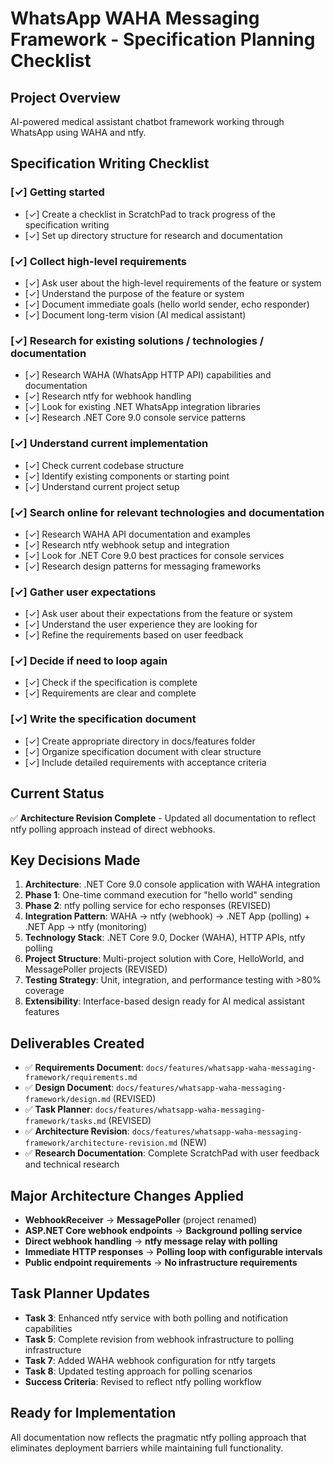 # WhatsApp WAHA Messaging Framework - Specification Planning Checklist

## Project Overview
AI-powered medical assistant chatbot framework working through WhatsApp using WAHA and ntfy.

## Specification Writing Checklist

### [✓] Getting started
- [✓] Create a checklist in ScratchPad to track progress of the specification writing
- [✓] Set up directory structure for research and documentation

### [✓] Collect high-level requirements
- [✓] Ask user about the high-level requirements of the feature or system
- [✓] Understand the purpose of the feature or system
- [✓] Document immediate goals (hello world sender, echo responder)
- [✓] Document long-term vision (AI medical assistant)

### [✓] Research for existing solutions / technologies / documentation
- [✓] Research WAHA (WhatsApp HTTP API) capabilities and documentation
- [✓] Research ntfy for webhook handling
- [✓] Look for existing .NET WhatsApp integration libraries
- [✓] Research .NET Core 9.0 console service patterns

### [✓] Understand current implementation
- [✓] Check current codebase structure
- [✓] Identify existing components or starting point
- [✓] Understand current project setup

### [✓] Search online for relevant technologies and documentation
- [✓] Research WAHA API documentation and examples
- [✓] Research ntfy webhook setup and integration
- [✓] Look for .NET Core 9.0 best practices for console services
- [✓] Research design patterns for messaging frameworks

### [✓] Gather user expectations
- [✓] Ask user about their expectations from the feature or system
- [✓] Understand the user experience they are looking for
- [✓] Refine the requirements based on user feedback

### [✓] Decide if need to loop again
- [✓] Check if the specification is complete
- [✓] Requirements are clear and complete

### [✓] Write the specification document
- [✓] Create appropriate directory in docs/features folder
- [✓] Organize specification document with clear structure
- [✓] Include detailed requirements with acceptance criteria

## Current Status
✅ **Architecture Revision Complete** - Updated all documentation to reflect ntfy polling approach instead of direct webhooks.

## Key Decisions Made
1. **Architecture**: .NET Core 9.0 console application with WAHA integration
2. **Phase 1**: One-time command execution for "hello world" sending
3. **Phase 2**: ntfy polling service for echo responses (REVISED)
4. **Integration Pattern**: WAHA → ntfy (webhook) → .NET App (polling) + .NET App → ntfy (monitoring)
5. **Technology Stack**: .NET Core 9.0, Docker (WAHA), HTTP APIs, ntfy polling
6. **Project Structure**: Multi-project solution with Core, HelloWorld, and MessagePoller projects (REVISED)
7. **Testing Strategy**: Unit, integration, and performance testing with >80% coverage
8. **Extensibility**: Interface-based design ready for AI medical assistant features

## Deliverables Created
- ✅ **Requirements Document**: `docs/features/whatsapp-waha-messaging-framework/requirements.md`
- ✅ **Design Document**: `docs/features/whatsapp-waha-messaging-framework/design.md` (REVISED)
- ✅ **Task Planner**: `docs/features/whatsapp-waha-messaging-framework/tasks.md` (REVISED)
- ✅ **Architecture Revision**: `docs/features/whatsapp-waha-messaging-framework/architecture-revision.md` (NEW)
- ✅ **Research Documentation**: Complete ScratchPad with user feedback and technical research

## Major Architecture Changes Applied
- **WebhookReceiver** → **MessagePoller** (project renamed)
- **ASP.NET Core webhook endpoints** → **Background polling service**
- **Direct webhook handling** → **ntfy message relay with polling**
- **Immediate HTTP responses** → **Polling loop with configurable intervals**
- **Public endpoint requirements** → **No infrastructure requirements**

## Task Planner Updates
- **Task 3**: Enhanced ntfy service with both polling and notification capabilities
- **Task 5**: Complete revision from webhook infrastructure to polling infrastructure  
- **Task 7**: Added WAHA webhook configuration for ntfy targets
- **Task 8**: Updated testing approach for polling scenarios
- **Success Criteria**: Revised to reflect ntfy polling workflow

## Ready for Implementation
All documentation now reflects the pragmatic ntfy polling approach that eliminates deployment barriers while maintaining full functionality.
